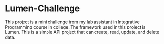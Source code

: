 # Lumen-Challenge
This project is a mini challenge from my lab assistant in Integrative Programming course in college.
The framework used in this project is Lumen.
This is a simple API project that can create, read, update, and delete data.
